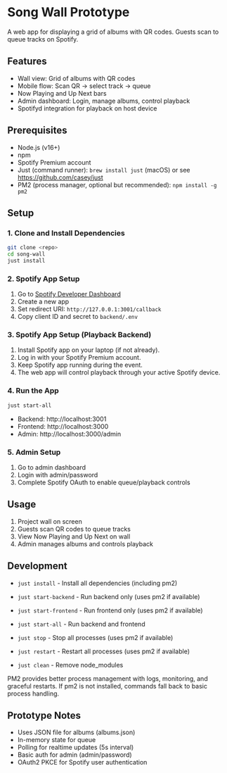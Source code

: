 # Song Wall Prototype

A web app for displaying a grid of albums with QR codes. Guests scan to queue tracks on Spotify.

## Features

- Wall view: Grid of albums with QR codes
- Mobile flow: Scan QR → select track → queue
- Now Playing and Up Next bars
- Admin dashboard: Login, manage albums, control playback
- Spotifyd integration for playback on host device

## Prerequisites

- Node.js (v16+)
- npm
- Spotify Premium account
- Just (command runner): `brew install just` (macOS) or see https://github.com/casey/just
- PM2 (process manager, optional but recommended): `npm install -g pm2`

## Setup

### 1. Clone and Install Dependencies

```bash
git clone <repo>
cd song-wall
just install
```

### 2. Spotify App Setup

1. Go to [Spotify Developer Dashboard](https://developer.spotify.com/dashboard)
2. Create a new app
3. Set redirect URI: `http://127.0.0.1:3001/callback`
4. Copy client ID and secret to `backend/.env`

### 3. Spotify App Setup (Playback Backend)

1. Install Spotify app on your laptop (if not already).
2. Log in with your Spotify Premium account.
3. Keep Spotify app running during the event.
4. The web app will control playback through your active Spotify device.

### 4. Run the App

```bash
just start-all
```

- Backend: http://localhost:3001
- Frontend: http://localhost:3000
- Admin: http://localhost:3000/admin

### 5. Admin Setup

1. Go to admin dashboard
2. Login with admin/password
3. Complete Spotify OAuth to enable queue/playback controls

## Usage

1. Project wall on screen
2. Guests scan QR codes to queue tracks
3. View Now Playing and Up Next on wall
4. Admin manages albums and controls playback

## Development

- `just install` - Install all dependencies (including pm2)
- `just start-backend` - Run backend only (uses pm2 if available)
- `just start-frontend` - Run frontend only (uses pm2 if available)
- `just start-all` - Run backend and frontend
- `just stop` - Stop all processes (uses pm2 if available)
- `just restart` - Restart all processes (uses pm2 if available)

- `just clean` - Remove node_modules

PM2 provides better process management with logs, monitoring, and graceful restarts. If pm2 is not installed, commands fall back to basic process handling.

## Prototype Notes

- Uses JSON file for albums (albums.json)
- In-memory state for queue
- Polling for realtime updates (5s interval)
- Basic auth for admin (admin/password)
- OAuth2 PKCE for Spotify user authentication